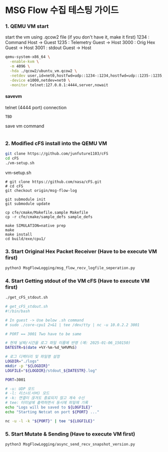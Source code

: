 # MSG Flow 수집 테스팅 가이드

### 1. QEMU VM start
start the vm using .qcow2 file (if you don't have it, make it first)
1234 : Command Host -> Guest
1235 : Telemetry Guest -> Host
3000 : Orig Hex Guest -> Host
3001 : stdout Guest -> Host

```sh
qemu-system-x86_64 \
  -enable-kvm \
  -m 4096 \
  -hda ./qcow2/ubuntu_vm.qcow2 \
  -netdev user,id=net0,hostfwd=udp::1234-:1234,hostfwd=udp::1235-:1235,hostfwd=udp::3000-:3000,hostfwd=udp::3001-:3001 \
  -device e1000,netdev=net0 \
  -monitor telnet:127.0.0.1:4444,server,nowait
```

#### savevm
telnet (4444 port) connection
```
TBD
```

save vm command
```

```


### 2. Modified cFS install into the QEMU VM
```sh
git clone https://github.com/junfuture1103/cFS
cd cFS
./vm-setup.sh
```

vm-setup.sh
```
# git clone https://github.com/nasa/cFS.git
# cd cFS
git checkout origin/msg-flow-log

git submodule init
git submodule update

cp cfe/cmake/Makefile.sample Makefile
cp -r cfe/cmake/sample_defs sample_defs

make SIMULATION=native prep
make
make install
cd build/exe/cpu1/
```

### 3. Start Original Hex Packet Receiver (Have to be execute VM first)
```sh
python3 MsgFlowLogging/msg_flow_recv_logfile_seperation.py
```

### 4. Start Getting stdout of the VM cFS (Have to execute VM first)
```sh
./get_cFS_stdout.sh
```
```sh
# get_cFS_stdout.sh
#!/bin/bash

# In guest -> Use below .sh command
# sudo ./core-cpu1 2>&1 | tee /dev/tty | nc -u 10.0.2.2 3001

# PORT == 3001 Two have to be same

# 현재 날짜/시간을 로그 파일 이름에 반영 (예: 2025-01-06_150150)
DATESTR=$(date +%Y-%m-%d_%H%M%S)

# 로그 디렉터리 및 파일명 설정
LOGDIR="./logs"
mkdir -p "${LOGDIR}"
LOGFILE="${LOGDIR}/stdout_${DATESTR}.log"

PORT=3001

# -u: UDP 모드
# -l: 리스너(서버) 모드
# -k: 연결이 끊겨도 종료되지 않고 계속 수신
# tee: 터미널에 출력하면서 동시에 파일에 기록
echo "Logs will be saved to ${LOGFILE}"
echo "Starting Netcat on port ${PORT} ..."

nc -u -l -k "${PORT}" | tee "${LOGFILE}"
```

### 5. Start Mutate & Sending (Have to execute VM first)
```sh
python3 MsgFlowLogging/async_send_recv_snapshot_version.py
```
